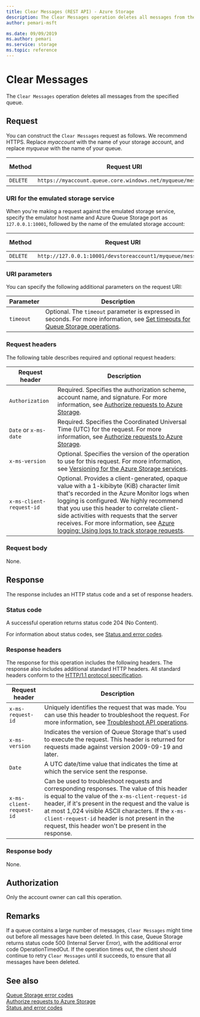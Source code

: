 ```yaml
---
title: Clear Messages (REST API) - Azure Storage
description: The Clear Messages operation deletes all messages from the specified queue.
author: pemari-msft

ms.date: 09/09/2019
ms.author: pemari
ms.service: storage
ms.topic: reference
---
```


# Clear Messages
The `Clear Messages` operation deletes all messages from the specified queue.  
  
## Request  
You can construct the `Clear Messages` request as follows. We recommend HTTPS. Replace *myaccount* with the name of your storage account, and replace *myqueue* with the name of your queue.  
  
|Method|Request URI|HTTP version|  
|------------|-----------------|------------------|  
|`DELETE`|`https://myaccount.queue.core.windows.net/myqueue/messages`|HTTP/1.1|  
  
### URI for the emulated storage service  
When you're making a request against the emulated storage service, specify the emulator host name and Azure Queue Storage port as `127.0.0.1:10001`, followed by the name of the emulated storage account:  
  
|Method|Request URI|HTTP version|  
|------------|-----------------|------------------|  
|`DELETE`|`http://127.0.0.1:10001/devstoreaccount1/myqueue/messages`|HTTP/1.1|  
  
### URI parameters  
You can specify the following additional parameters on the request URI:  
  
|Parameter|Description|  
|---------------|-----------------|  
|`timeout`|Optional. The `timeout` parameter is expressed in seconds. For more information, see [Set timeouts for Queue Storage operations](Setting-Timeouts-for-Queue-Service-Operations.md).|  
  
### Request headers  
The following table describes required and optional request headers:  
  
|Request header|Description|  
|--------------------|-----------------|  
|`Authorization`|Required. Specifies the authorization scheme, account name, and signature. For more information, see [Authorize requests to Azure Storage](authorize-requests-to-azure-storage.md).|  
|`Date` or `x-ms-date`|Required. Specifies the Coordinated Universal Time (UTC) for the request. For more information, see [Authorize requests to Azure Storage](authorize-requests-to-azure-storage.md).|  
|`x-ms-version`|Optional. Specifies the version of the operation to use for this request. For more information, see [Versioning for the Azure Storage services](Versioning-for-the-Azure-Storage-Services.md).|  
|`x-ms-client-request-id`|Optional. Provides a client-generated, opaque value with a 1-kibibyte (KiB) character limit that's recorded in the Azure Monitor logs when logging is configured. We highly recommend that you use this header to correlate client-side activities with requests that the server receives. For more information, see [Azure logging: Using logs to track storage requests](https://blogs.msdn.com/b/windowsazurestorage/archive/2011/08/03/windows-azure-storage-logging-using-logs-to-track-storage-requests.aspx).|  
  
### Request body  
None.  
  
## Response  
The response includes an HTTP status code and a set of response headers.  
  
### Status code  
A successful operation returns status code 204 (No Content).  
  
For information about status codes, see [Status and error codes](Status-and-Error-Codes2.md).  
  
### Response headers  
The response for this operation includes the following headers. The response also includes additional standard HTTP headers. All standard headers conform to the [HTTP/1.1 protocol specification](https://go.microsoft.com/fwlink/?linkid=150478).  
  
|Request header|Description|  
|--------------------|-----------------|  
|`x-ms-request-id`|Uniquely identifies the request that was made. You can use this header to troubleshoot the request. For more information, see [Troubleshoot API operations](Troubleshooting-API-Operations.md).|  
|`x-ms-version`|Indicates the version of Queue Storage that's used to execute the request. This header is returned for requests made against version 2009-09-19 and later.|  
|`Date`|A UTC date/time value that indicates the time at which the service sent the response.|  
|`x-ms-client-request-id`|Can be used to troubleshoot requests and corresponding responses. The value of this header is equal to the value of the `x-ms-client-request-id` header, if it's present in the request and the value is at most 1,024 visible ASCII characters. If the `x-ms-client-request-id` header is not present in the request, this header won't be present in the response.|  
  
### Response body  
None.  
  
## Authorization  
Only the account owner can call this operation.  
  
## Remarks  
If a queue contains a large number of messages, `Clear Messages` might time out before all messages have been deleted. In this case, Queue Storage returns status code 500 (Internal Server Error), with the additional error code OperationTimedOut. If the operation times out, the client should continue to retry `Clear Messages` until it succeeds, to ensure that all messages have been deleted.  
  
## See also  
[Queue Storage error codes](Queue-Service-Error-Codes.md)   
[Authorize requests to Azure Storage](authorize-requests-to-azure-storage.md)   
[Status and error codes](Status-and-Error-Codes2.md)
